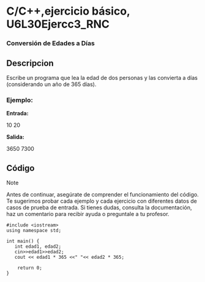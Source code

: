 # C/C++,ejercicio básico, U6L30Ejercc3_RNC

### Conversión de Edades a Días

## Descripcion

Escribe un programa que lea la edad de dos personas y las convierta a días (considerando un año de 365 días).

### Ejemplo:

**Entrada:**

10 20

**Salida:**

3650 7300

## Código

> [!NOTE]  
> Antes de continuar, asegúrate de comprender el funcionamiento del código.
> Te sugerimos probar cada ejemplo y cada ejercicio con diferentes datos de casos de prueba de entrada.
> Si tienes dudas, consulta la documentación, haz un comentario para recibir ayuda o preguntale a tu profesor.

```
#include <iostream>
using namespace std;

int main() {
   int edad1, edad2;
   cin>>edad1>>edad2;
   cout << edad1 * 365 <<" "<< edad2 * 365;

    return 0;
}
```
